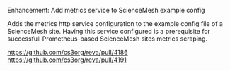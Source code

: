 Enhancement: Add metrics service to ScienceMesh example config

Adds the metrics http service configuration to the example config file
of a ScienceMesh site. Having this service configured is a prerequisite
for successfull Prometheus-based ScienceMesh sites metrics scraping.

<https://github.com/cs3org/reva/pull/4186>
<https://github.com/cs3org/reva/pull/4191>
